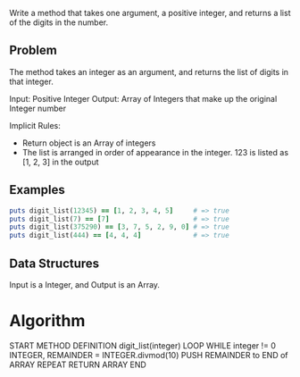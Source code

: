 Write a method that takes one argument, a positive integer, and returns a list of the digits in the number.

## Problem
The method takes an integer as an argument, and returns the list of digits in that integer. 

Input: Positive Integer
Output: Array of Integers that make up the original Integer number

Implicit Rules:
- Return object is an Array of integers
- The list is arranged in order of appearance in the integer. 123 is listed as [1, 2, 3] in the output

## Examples
``` ruby
puts digit_list(12345) == [1, 2, 3, 4, 5]     # => true
puts digit_list(7) == [7]                     # => true
puts digit_list(375290) == [3, 7, 5, 2, 9, 0] # => true
puts digit_list(444) == [4, 4, 4]             # => true
```


## Data Structures
Input is a Integer, and Output is an Array. 

# Algorithm

START
METHOD DEFINITION digit_list(integer)
  LOOP WHILE integer != 0
   INTEGER, REMAINDER = INTEGER.divmod(10)
   PUSH REMAINDER to END of ARRAY
  REPEAT
  RETURN ARRAY
END